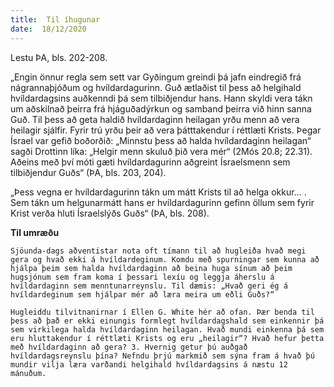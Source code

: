 ```yaml
---
title:  Til íhugunar
date:  18/12/2020
---
```


Lestu ÞA, bls. 202-208.

„Engin önnur regla sem sett var Gyðingum greindi þá jafn eindregið frá nágrannaþjóðum og hvíldardagurinn. Guð ætlaðist til þess að helgihald hvíldardagsins auðkenndi þá sem tilbiðjendur hans. Hann skyldi vera tákn um aðskilnað þeirra frá hjáguðadýrkun og samband þeirra við hinn sanna Guð. Til þess að geta haldið hvíldardaginn heilagan yrðu menn að vera heilagir sjálfir. Fyrir trú yrðu þeir að vera þátttakendur í réttlæti Krists. Þegar Ísrael var gefið boðorðið: „Minnstu þess að halda hvíldardaginn heilagan“ sagði Drottinn líka: „Helgir menn skuluð þið vera mér“ (2Mós 20.8; 22.31). Aðeins með því móti gæti hvíldardagurinn aðgreint Ísraelsmenn sem tilbiðjendur Guðs“ (ÞA, bls. 203, 204).

„Þess vegna er hvíldardagurinn tákn um mátt Krists til að helga okkur… . Sem tákn um helgunarmátt hans er hvíldardagurinn gefinn öllum sem fyrir Krist verða hluti Ísraelslýðs Guðs“ (ÞA, bls. 208).

**Til umræðu**

`Sjöunda-dags aðventistar nota oft tímann til að hugleiða hvað megi gera og hvað ekki á hvíldardeginum. Komdu með spurningar sem kunna að hjálpa þeim sem halda hvíldardaginn að beina huga sínum að þeim hugsjónum sem fram koma í þessari lexíu og leggja áherslu á hvíldardaginn sem menntunarreynslu. Til dæmis: „Hvað geri ég á hvíldardeginum sem hjálpar mér að læra meira um eðli Guðs?“`

`Hugleiddu tilvitnanirnar í Ellen G. White hér að ofan. Þær benda til þess að það er ekki einungis formlegt hvíldardagshald sem einkennir þá sem virkilega halda hvíldardaginn heilagan. Hvað mundi einkenna þá sem eru hluttakendur í réttlæti Krists og eru „heilagir“? Hvað hefur þetta með hvíldardaginn að gera? 3. Hvernig getur þú auðgað hvíldardagsreynslu þína? Nefndu þrjú markmið sem sýna fram á hvað þú mundir vilja læra varðandi helgihald hvíldardagsins á næstu 12 mánuðum.`
